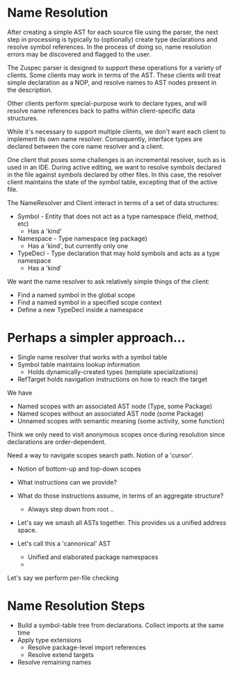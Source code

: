 # Name Resolution

After creating a simple AST for each source file using the parser, the next
step in processing is typically to (optionally) create type declarations
and resolve symbol references. In the process of doing so, name resolution
errors may be discovered and flagged to the user.

The Zuspec parser is designed to support these operations for a variety of
clients. Some clients may work in terms of the AST. These clients will
treat simple declaration as a NOP, and resolve names to AST nodes present 
in the description.

Other clients perform special-purpose work to declare types, and will
resolve name references back to paths within client-specific data 
structures.

While it's necessary to support multiple clients, we don't want each client
to implement its own name resolver. Consequently, interface types are declared
between the core name resolver and a client.

One client that poses some challenges is an incremental resolver, such as 
is used in an IDE. During active editing, we want to resolve symbols declared
in the file against symbols declared by other files. In this case, the 
resolver client maintains the state of the symbol table, excepting that 
of the active file.

The NameResolver and Client interact in terms of a set of data structures:
- Symbol    - Entity that does not act as a type namespace (field, method, etc)
  - Has a 'kind'
- Namespace - Type namespace (eg package)
  - Has a 'kind', but currently only one
- TypeDecl  - Type declaration that may hold symbols and acts as a type namespace
  - Has a 'kind'

We want the name resolver to ask relatively simple things of the client:
- Find a named symbol in the global scope
- Find a named symbol in a specified scope context
- Define a new TypeDecl inside a namespace


# Perhaps a simpler approach...

- Single name resolver that works with a symbol table
- Symbol table maintains lookup information
  - Holds dynamically-created types (template specializations)
- RefTarget holds navigation instructions on how to reach the target



We have
- Named scopes with an associated AST node (Type, some Package)
- Named scopes without an associated AST node (some Package)
- Unnamed scopes with semantic meaning (some activity, some function)

Think we only need to visit anonymous scopes once during resolution since
declarations are order-dependent.

Need a way to navigate scopes search path. Notion of a 'cursor'.
- Notion of bottom-up and top-down scopes
- What instructions can we provide?
- What do those instructions assume, in terms of an aggregate structure?
  - Always step down from root <root>.<idx1>.<idx2>

- Let's say we smash all ASTs together. This provides us a unified address space.
- Let's call this a 'cannonical' AST
  - Unified and elaborated package namespaces
  - 

Let's say we perform per-file checking 


# Name Resolution Steps
- Build a symbol-table tree from declarations. Collect imports at the same time
- Apply type extensions
  - Resolve package-level import references
  - Resolve extend targets
- Resolve remaining names
